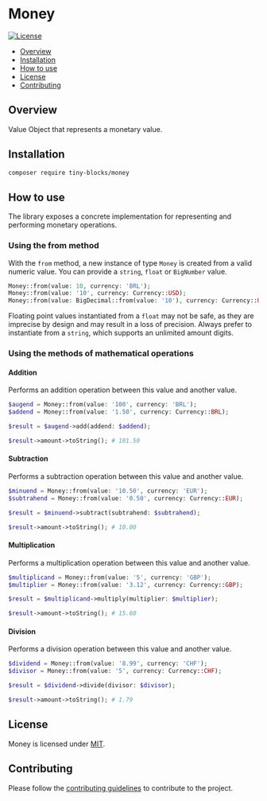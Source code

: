 # Money

[![License](https://img.shields.io/badge/license-MIT-green)](LICENSE)

* [Overview](#overview)
* [Installation](#installation)
* [How to use](#how-to-use)
* [License](#license)
* [Contributing](#contributing)

<div id='overview'></div> 

## Overview

Value Object that represents a monetary value.

<div id='installation'></div>

## Installation

```bash
composer require tiny-blocks/money
```

<div id='how-to-use'></div>

## How to use

The library exposes a concrete implementation for representing and performing monetary operations.

### Using the from method

With the `from` method, a new instance of type `Money` is created from a valid numeric value. You can provide
a `string`, `float` or `BigNumber` value.

```php
Money::from(value: 10, currency: 'BRL');
Money::from(value: '10', currency: Currency::USD);
Money::from(value: BigDecimal::from(value: '10'), currency: Currency::USD);
```

Floating point values instantiated from a `float` may not be safe, as they are imprecise by design and may result in a
loss of precision. Always prefer to instantiate from a `string`, which supports an unlimited amount digits.

### Using the methods of mathematical operations

#### Addition

Performs an addition operation between this value and another value.

```php
$augend = Money::from(value: '100', currency: 'BRL');
$addend = Money::from(value: '1.50', currency: Currency::BRL);

$result = $augend->add(addend: $addend);

$result->amount->toString(); # 101.50
```

#### Subtraction

Performs a subtraction operation between this value and another value.

```php
$minuend = Money::from(value: '10.50', currency: 'EUR');
$subtrahend = Money::from(value: '0.50', currency: Currency::EUR);

$result = $minuend->subtract(subtrahend: $subtrahend);

$result->amount->toString(); # 10.00
```

#### Multiplication

Performs a multiplication operation between this value and another value.

```php
$multiplicand = Money::from(value: '5', currency: 'GBP');
$multiplier = Money::from(value: '3.12', currency: Currency::GBP);

$result = $multiplicand->multiply(multiplier: $multiplier);

$result->amount->toString(); # 15.60
```

#### Division

Performs a division operation between this value and another value.

```php
$dividend = Money::from(value: '8.99', currency: 'CHF');
$divisor = Money::from(value: '5', currency: Currency::CHF);

$result = $dividend->divide(divisor: $divisor);

$result->amount->toString(); # 1.79
```

<div id='license'></div>

## License

Money is licensed under [MIT](LICENSE).

<div id='contributing'></div>

## Contributing

Please follow the [contributing guidelines](https://github.com/tiny-blocks/tiny-blocks/blob/main/CONTRIBUTING.md) to
contribute to the project.
